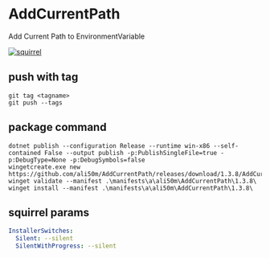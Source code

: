 # AddCurrentPath
Add Current Path to EnvironmentVariable

[![squirrel](https://github.com/ali50m/AddCurrentPath/actions/workflows/squirrel.yml/badge.svg?branch=)](https://github.com/ali50m/AddCurrentPath/actions/workflows/squirrel.yml)

## push with tag
```
git tag <tagname>
git push --tags
```

## package command

```
dotnet publish --configuration Release --runtime win-x86 --self-contained False --output publish -p:PublishSingleFile=true -p:DebugType=None -p:DebugSymbols=false
wingetcreate.exe new https://github.com/ali50m/AddCurrentPath/releases/download/1.3.8/AddCurrentPathSetup.exe            
winget validate --manifest .\manifests\a\ali50m\AddCurrentPath\1.3.8\                               
winget install --manifest .\manifests\a\ali50m\AddCurrentPath\1.3.8\                      
```

## squirrel params
```yml
InstallerSwitches:
  Silent: --silent
  SilentWithProgress: --silent
```